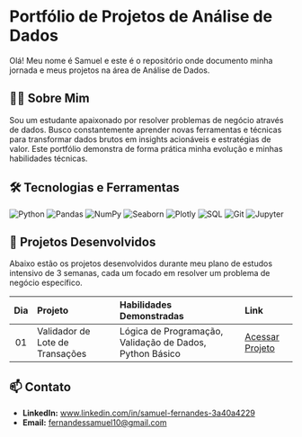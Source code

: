 # Portfólio de Projetos de Análise de Dados

Olá! Meu nome é Samuel e este é o repositório onde documento minha jornada e meus projetos na área de Análise de Dados.

## 👨‍💻 Sobre Mim
Sou um estudante apaixonado por resolver problemas de negócio através de dados. Busco constantemente aprender novas ferramentas e técnicas para transformar dados brutos em insights acionáveis e estratégias de valor. Este portfólio demonstra de forma prática minha evolução e minhas habilidades técnicas.

## 🛠️ Tecnologias e Ferramentas
![Python](https://img.shields.io/badge/Python-3776AB?style=for-the-badge&logo=python&logoColor=white)
![Pandas](https://img.shields.io/badge/Pandas-150458?style=for-the-badge&logo=pandas&logoColor=white)
![NumPy](https://img.shields.io/badge/NumPy-013243?style=for-the-badge&logo=numpy&logoColor=white)
![Seaborn](https://img.shields.io/badge/Seaborn-882244?style=for-the-badge&logo=seaborn&logoColor=white)
![Plotly](https://img.shields.io/badge/Plotly-3F4F75?style=for-the-badge&logo=plotly&logoColor=white)
![SQL](https://img.shields.io/badge/SQL-4479A1?style=for-the-badge&logo=postgresql&logoColor=white)
![Git](https://img.shields.io/badge/Git-F05032?style=for-the-badge&logo=git&logoColor=white)
![Jupyter](https://img.shields.io/badge/Jupyter-F37626?style=for-the-badge&logo=jupyter&logoColor=white)


## 📂 Projetos Desenvolvidos
Abaixo estão os projetos desenvolvidos durante meu plano de estudos intensivo de 3 semanas, cada um focado em resolver um problema de negócio específico.

| Dia | Projeto | Habilidades Demonstradas | Link |
|:---:|:---|:---|:---|
| 01 | Validador de Lote de Transações | Lógica de Programação, Validação de Dados, Python Básico | [Acessar Projeto](./01-Validacao-Transacoes/) |


## 📫 Contato
* **LinkedIn:** www.linkedin.com/in/samuel-fernandes-3a40a4229
* **Email:** fernandessamuel10@gmail.com
